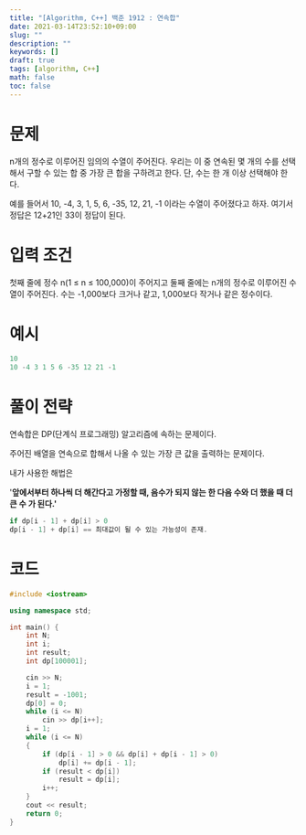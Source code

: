 ```yaml
---
title: "[Algorithm, C++] 백준 1912 : 연속합"
date: 2021-03-14T23:52:10+09:00
slug: ""
description: ""
keywords: []
draft: true
tags: [algorithm, C++]
math: false
toc: false
---
```


# 문제

n개의 정수로 이루어진 임의의 수열이 주어진다. 우리는 이 중 연속된 몇 개의 수를 선택해서 구할 수 있는 합 중 가장 큰 합을 구하려고 한다. 단, 수는 한 개 이상 선택해야 한다.

예를 들어서 10, -4, 3, 1, 5, 6, -35, 12, 21, -1 이라는 수열이 주어졌다고 하자. 여기서 정답은 12+21인 33이 정답이 된다.

# 입력 조건

첫째 줄에 정수 n(1 ≤ n ≤ 100,000)이 주어지고 둘째 줄에는 n개의 정수로 이루어진 수열이 주어진다. 수는 -1,000보다 크거나 같고, 1,000보다 작거나 같은 정수이다.

# 예시

```c
10
10 -4 3 1 5 6 -35 12 21 -1
```

# 풀이 전략

연속합은 DP(단계식 프로그래밍) 알고리즘에 속하는 문제이다.

주어진 배열을 연속으로 합해서 나올 수 있는 가장 큰 값을 출력하는 문제이다.

내가 사용한 해법은

'**앞에서부터 하나씩 더 해간다고 가정할 때, 음수가 되지 않는 한 다음 수와 더 했을 때 더 큰 수 가 된다.'**

```cpp
if dp[i - 1] + dp[i] > 0
dp[i - 1] + dp[i] == 최대값이 될 수 있는 가능성이 존재.
```

# 코드

```cpp
#include <iostream>

using namespace std;

int main() {
	int N;
	int i;
	int result;
	int dp[100001];

	cin >> N;
	i = 1;
	result = -1001;
	dp[0] = 0;
	while (i <= N)
		cin >> dp[i++];
	i = 1;
	while (i <= N)
	{
		if (dp[i - 1] > 0 && dp[i] + dp[i - 1] > 0)
			dp[i] += dp[i - 1];
		if (result < dp[i])
			result = dp[i];
		i++;
	}
	cout << result;
	return 0;
}
```
